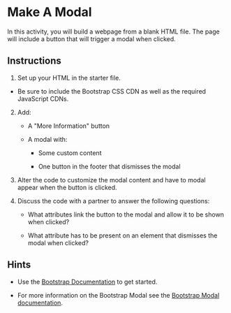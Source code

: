 # Make A Modal

In this activity, you will build a webpage from a blank HTML file. The page will include a button that will trigger a modal when clicked.

## Instructions

1. Set up your HTML in the starter file.

  - Be sure to include the Bootstrap CSS CDN as well as the required JavaScript CDNs.

2. Add:

   - A "More Information" button

   - A modal with:

     - Some custom content

     - One button in the footer that dismisses the modal

3. Alter the code to customize the modal content and have to modal appear when the button is clicked.

4. Discuss the code with a partner to answer the following questions:

   - What attributes link the button to the modal and allow it to be shown when clicked?

   - What attribute has to be present on an element that dismisses the modal when clicked?

## Hints

- Use the [Bootstrap Documentation](https://getbootstrap.com/docs/4.1/getting-started/introduction/) to get started.

- For more information on the Bootstrap Modal see the [Bootstrap Modal documentation](https://getbootstrap.com/docs/4.1/components/modal/#live-demo).
